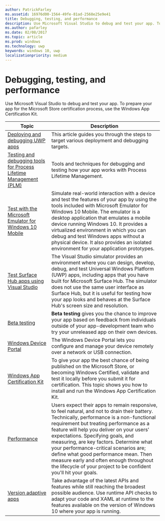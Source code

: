 ```yaml
---
author: PatrickFarley
ms.assetid: 16976d00-1564-49fe-81ad-2568e25e9e41
title: Debugging, testing, and performance
description: Use Microsoft Visual Studio to debug and test your app. To prepare your app for the Microsoft Store certification process, use the Windows App Certification Kit.
ms.author: pafarley
ms.date: 02/08/2017
ms.topic: article
ms.prod: windows
ms.technology: uwp
keywords: windows 10, uwp
localizationpriority: medium
---
```

# Debugging, testing, and performance


Use Microsoft Visual Studio to debug and test your app. To prepare your app for the Microsoft Store certification process, use the Windows App Certification Kit.

| Topic | Description |
|-------|-------------|
| [Deploying and debugging UWP apps](deploying-and-debugging-uwp-apps.md) | This article guides you through the steps to target various deployment and debugging targets. |
| [Testing and debugging tools for Process Lifetime Management (PLM)](testing-debugging-plm.md) | Tools and techniques for debugging and testing how your app works with Process Lifetime Management. |
| [Test with the Microsoft Emulator for Windows 10 Mobile](test-with-the-emulator.md) | Simulate real-world interaction with a device and test the features of your app by using the tools included with Microsoft Emulator for Windows 10 Mobile. The emulator is a desktop application that emulates a mobile device running Windows 10. It provides a virtualized environment in which you can debug and test Windows apps without a physical device. It also provides an isolated environment for your application prototypes. |
| [Test Surface Hub apps using Visual Studio](test-surface-hub-apps-using-visual-studio.md) | The Visual Studio simulator provides an environment where you can design, develop, debug, and test Universal Windows Platform (UWP) apps, including apps that you have built for Microsoft Surface Hub. The simulator does not use the same user interface as Surface Hub, but it is useful for testing how your app looks and behaves at the Surface Hub's screen size and resolution. |
| [Beta testing](beta-testing.md) | **Beta testing** gives you the chance to improve your app based on feedback from individuals outside of your app-development team who try your unreleased app on their own devices. |
| [Windows Device Portal](device-portal.md) | The Windows Device Portal lets you configure and manage your device remotely over a network or USB connection. |
| [Windows App Certification Kit](windows-app-certification-kit.md) | To give your app the best chance of being published on the Microsoft Store, or becoming Windows Certified, validate and test it locally before you submit it for certification. This topic shows you how to install and run the Windows App Certification Kit. |
| [Performance](performance-and-xaml-ui.md) | Users expect their apps to remain responsive, to feel natural, and not to drain their battery. Technically, performance is a non-functional requirement but treating performance as a feature will help you deliver on your users' expectations. Specifying goals, and measuring, are key factors. Determine what your performance-critical scenarios are; define what good performance mean. Then measure early and often enough throughout the lifecycle of your project to be confident you'll hit your goals. |
| [Version adaptive apps](version-adaptive-apps.md) | Take advantage of the latest APIs and features while still reaching the broadest possible audience. Use runtime API checks to adapt your code and XAML at runtime to the features available on the version of Windows 10 where your app is running. |
